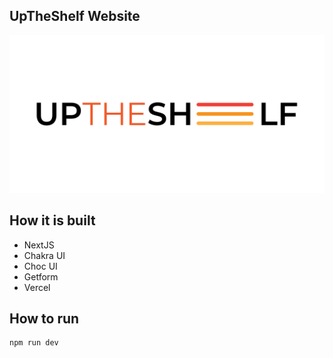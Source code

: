 ## UpTheShelf Website

![Logo](public/logo.svg)

## How it is built

 - NextJS
 - Chakra UI
 - Choc UI
 - Getform
 - Vercel

## How to run

    npm run dev